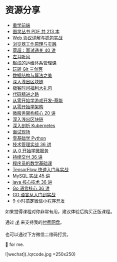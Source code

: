 # 资源分享

- [重学前端](https://xray.cowtransfer.com/s/285bd6ed62894b)
- [图灵丛书 PDF 共 213 本](https://xray.cowtransfer.com/s/ac8cb4fc59b743)
- [Web 协议详解与抓包实战](https://xray.cowtransfer.com/s/fefc1163152b4d)
- [浏览器工作原理与实践](https://xray.cowtransfer.com/s/ab7b4a94914c40)
- [覃超：面试通关 40 讲](https://xray.cowtransfer.com/s/fe863369d1bf44)
- [左耳听风](https://xray.cowtransfer.com/s/a6366bd06c654b)
- [赵成的运维体系管理课](https://xray.cowtransfer.com/s/799571698c1b4c)
- [玩转 Git 三剑客](https://xray.cowtransfer.com/s/97aba05c803646)
- [数据结构与算法之美](https://xray.cowtransfer.com/s/4a1c20ee273343)
- [深入浅出区块链](https://xray.cowtransfer.com/s/15764b509e5b43)
- [极客时间福利大礼包](https://xray.cowtransfer.com/s/aefe863778144c)
- [代码精进之路](https://xray.cowtransfer.com/s/9f28dc68645349)
- [从零开始学游戏开发-蔡能](https://xray.cowtransfer.com/s/6fa042a1b7d94a)
- [从零开始学架构](https://xray.cowtransfer.com/s/1a504eb9e0af41)
- [微服务架构核心 20 讲](https://xray.cowtransfer.com/s/ae2222c8e1a546)
- [深入浅出区块链](https://xray.cowtransfer.com/s/58dcbb53d4fe47)
- [深入剖析 Kubernetes](https://xray.cowtransfer.com/s/7b824302627843)
- [面试现场](https://xray.cowtransfer.com/s/6001be40539149)
- [零基础学 Python](https://xray.cowtransfer.com/s/f54d7cde940943)
- [技术管理实战 36 讲](https://xray.cowtransfer.com/s/74d6d79a13b74f)
- [从 0 开始学微服务](https://xray.cowtransfer.com/s/589a08c0111d40)
- [持续交付 36 讲](https://xray.cowtransfer.com/s/200f7fc723fe45)
- [程序员的数学基础课](https://xray.cowtransfer.com/s/98f81888370649)
- [TensorFlow 快速入门与实战](https://xray.cowtransfer.com/s/f8bde45af2704a)
- [MySQL 实战 45 讲](https://xray.cowtransfer.com/s/33a246bf31794a)
- [java 核心技术 36 讲](https://xray.cowtransfer.com/s/80b97de4a3e846)
- [Go 语言核心 36 讲](https://xray.cowtransfer.com/s/d43afc8b35a344)
- [GO 语言从入门到实战](https://xray.cowtransfer.com/s/f5a5035f0f464e)
- [9 小时搞定微信小程序开发](https://xray.cowtransfer.com/s/824b93fac1ed40)

如果觉得课程对你非常有用，建议体验后购买正版课程。

通过 [💰](https://xray.cowtransfer.com/s/d290f10b3ad645) 来支持我的[付费网盘](https://xray.cowtransfer.com/)。

也可以通过下方微信二维码打赏。

🍺 for me.

![wechat](./qrcode.jpg =250x250)

